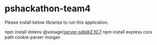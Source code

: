 # pshackathon-team4

Please install below libraries to run this application.

npm install dotenv @vonage/server-sdk@2.10.7
npm install express cors path cookie-parser morgan